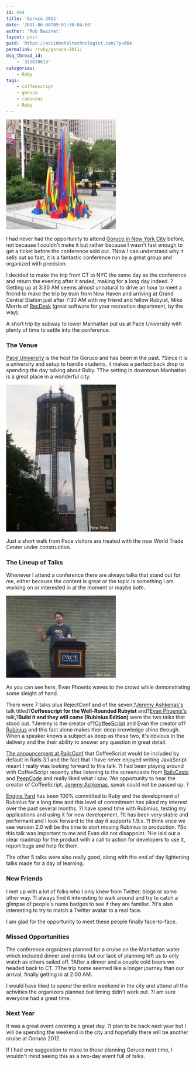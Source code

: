 ```yaml
---
id: 664
title: 'Goruco 2011'
date: '2011-06-08T09:01:30-04:00'
author: 'Rob Bazinet'
layout: post
guid: 'https://accidentaltechnologist.com/?p=664'
permalink: /ruby/goruco-2011/
dsq_thread_id:
    - '325620613'
categories:
    - Ruby
tags:
    - coffeescript
    - goruco
    - rubinius
    - Ruby
---
```


![IMG 0070](/assets/img/2011/06/IMG_0070.jpg "IMG_0070.JPG")

I had never had the opportunity to attend [Goruco in New York City](https://goruco.com/) before, not because I couldn't make it but rather because I wasn't fast enough to get a ticket before the conference sold out. ?Now I can understand why it sells out so fast, it is a fantastic conference run by a great group and organized with precision.

I decided to make the trip from CT to NYC the same day as the conference and return the evening after it ended, making for a long day indeed. ?Getting up at 3:30 AM seems almost unnatural to drive an hour to meet a friend to make the trip by train from New Haven and arriving at Grand Central Station just after 7:30 AM with my friend and fellow Rubyist, Mike Morris of [RecDesk](https://recdesk.com/) (great software for your recreation department, by the way).

A short trip by subway to lower Manhattan put us at Pace University with plenty of time to settle into the conference.

### The Venue

[Pace University](https://maps.google.com/maps?f=q&source=s_q&hl=en&geocode=&q=1+Pace+Plaze,+New+York,+NY&sll=37.0625,-95.677068&sspn=42.224734,88.417969&ie=UTF8&hq=1+Pace+Plaze,&hnear=New+York,+NY&ll=40.712069,-74.005129&spn=0.009905,0.021586&z=16&iwloc=A&cid=4818898256217290047) is the host for Goruco and has been in the past. ?Since it is a university and setup to handle students, it makes a perfect back drop to spending the day talking about Ruby. ?The setting in downtown Manhattan is a great place in a wonderful city.

![IMG 0083](/assets/img/2011/06/IMG_0083.jpg "IMG_0083.JPG")

Just a short walk from Pace visitors are treated with the new World Trade Center under construction.

### The Lineup of Talks

Whenever I attend a conference there are always talks that stand out for me, either because the content is great or the topic is something I am working on or interested in at the moment or maybe both.

![IMG 0079](/assets/img/2011/06/IMG_0079.jpg "IMG_0079.JPG")

As you can see here, Evan Phoenix waves to the crowd while demonstrating some sleight of hand.

There were 7 talks plus RejectConf and of the seven,?[Jeremy Ashkenas's](https://ashkenas.com/) talk titled?**Coffeescript for the Well-Rounded Rubyist** and?[Evan Phoenix's](https://blog.fallingsnow.net/) talk,?**Build it and they will come (Rubinius Edition)** were the two talks that stood out. ?Jeremy is the creator of?[CoffeeScript](https://jashkenas.github.com/coffee-script/) and Evan the creator of?[Rubinius](https://rubini.us/) and this fact alone makes their deep knowledge shine through. When a speaker knows a subject as deep as these two, it's obvious in the delivery and the their ability to answer any question in great detail.

[The announcement at RailsConf](https://weblog.rubyonrails.org/2011/5/22/rails-3-1-release-candidate) that CoffeeScript would be included by default in Rails 3.1 and the fact that I have never enjoyed writing JavaScript meant I really was looking forward to this talk. ?I had been playing around with CoffeeScript recently after listening to the screencasts from [RailsCasts](https://railscasts.com/episodes/267-coffeescript-basics) and [PeepCode](https://peepcode.com/products/coffeescript) and really liked what I saw. ?An opportunity to hear the creator of CoffeeScript, [Jeremy Ashkenas](https://ashkenas.com/), speak could not be passed up. ?  
  
[Engine Yard](https://www.engineyard.com/) has been 100% committed to Ruby and the development of Rubinius for a long time and this level of commitment has piked my interest over the past several months. ?I have spend time with Rubinius, testing my applications and using it for new development. ?It has been very stable and performant and I look forward to the day it supports 1.9.x. ?I think once we see version 2.0 will be the time to start moving Rubinius to production. ?So this talk was important to me and Evan did not disappoint. ?He laid out a clear roadmap for the product with a call to action for developers to use it, report bugs and help fix them.

The other 5 talks were also really good, along with the end of day lightening talks made for a day of learning.

### New Friends

I met up with a lot of folks who I only knew from Twitter, blogs or some other way. ?I always find it interesting to walk around and try to catch a glimpse of people's name badges to see if they are familiar. ?It's also interesting to try to match a Twitter avatar to a real face.

I am glad for the opportunity to meet these people finally face-to-face.

### Missed Opportunities

The conference organizers planned for a cruise on the Manhattan water which included dinner and drinks but our lack of planning left us to only watch as others sailed off. ?After a dinner and a couple cold beers we headed back to CT. ?The trip home seemed like a longer journey than our arrival, finally getting in at 2:00 AM.

I would have liked to spend the entire weekend in the city and attend all the activities the organizers planned but timing didn't work out. ?I am sure everyone had a great time.

### Next Year

It was a great event covering a great day. ?I plan to be back next year but I will be spending the weekend in the city and hopefully there will be another cruise at Goruco 2012.

If I had one suggestion to make to those planning Goruco next time, I wouldn't mind seeing this as a two-day event full of talks.